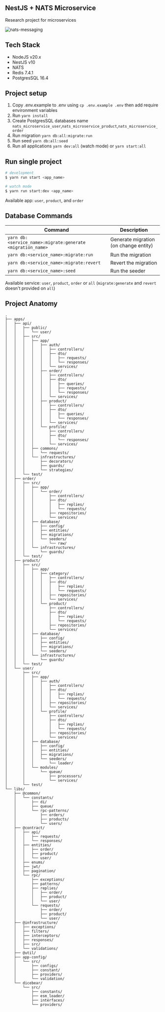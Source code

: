 ## NestJS + NATS Microservice

Research project for microservices

![nats-messaging](./.md/research-microservice-nats.png)

## Tech Stack

- NodeJS v20.x
- NestJS v10
- NATS
- Redis 7.4.1
- PostgresSQL 16.4

## Project setup

1. Copy .env.example to .env using `cp .env.example .env` then add require environment variables
2. Run `yarn install`
3. Create PostgresSQL databases name `nats_microservice_user`,`nats_microservice_product`,`nats_microservice_order`
4. Run migration `yarn db:all:migrate:run`
5. Run seed `yarn db:all:seed`
6. Run all applications `yarn dev:all` (watch mode) or `yarn start:all`

## Run single project

```bash
# development
$ yarn run start <app_name>

# watch mode
$ yarn run start:dev <app_name>
```

Available app: `user`, `product`, and `order`

## Database Commands

| Command                                                    | Description                           |
| ---------------------------------------------------------- | ------------------------------------- |
| `yarn db:<service_name>:migrate:generate <migration_name>` | Generate migration (on change entity) |
| `yarn db:<service_name>:migrate:run`                       | Run the migration                     |
| `yarn db:<service_name>:migrate:revert`                    | Revert the migration                  |
| `yarn db:<service_name>:seed`                              | Run the seeder                        |

Available service: `user`, `product`, `order` or `all` (`migrate:generate` and `revert` doesn't provided on `all`)

## Project Anatomy

```
.
├── apps/
│   ├── api/
│   │   ├── public/
│   │   │   └── user/
│   │   ├── src/
│   │   │   ├── app/
│   │   │   │   ├── auth/
│   │   │   │   │   ├── controllers/
│   │   │   │   │   ├── dto/
│   │   │   │   │   │   ├── requests/
│   │   │   │   │   │   └── responses/
│   │   │   │   │   └── services/
│   │   │   │   ├── order/
│   │   │   │   │   ├── controllers/
│   │   │   │   │   ├── dto/
│   │   │   │   │   │   ├── queries/
│   │   │   │   │   │   ├── requests/
│   │   │   │   │   │   └── responses/
│   │   │   │   │   └── services/
│   │   │   │   ├── product/
│   │   │   │   │   ├── controllers/
│   │   │   │   │   ├── dto/
│   │   │   │   │   │   ├── queries/
│   │   │   │   │   │   └── responses/
│   │   │   │   │   └── services/
│   │   │   │   └── profile/
│   │   │   │       ├── controllers/
│   │   │   │       ├── dto/
│   │   │   │       │   └── responses/
│   │   │   │       └── services/
│   │   │   ├── commons/
│   │   │   │   └── requests/
│   │   │   └── infrastructures/
│   │   │       ├── decorators/
│   │   │       ├── guards/
│   │   │       └── strategies/
│   │   └── test/
│   ├── order/
│   │   ├── src/
│   │   │   ├── app/
│   │   │   │   └── order/
│   │   │   │       ├── controllers/
│   │   │   │       ├── dto/
│   │   │   │       │   ├── replies/
│   │   │   │       │   └── requests/
│   │   │   │       ├── repositories/
│   │   │   │       └── services/
│   │   │   ├── database/
│   │   │   │   ├── config/
│   │   │   │   ├── entities/
│   │   │   │   ├── migrations/
│   │   │   │   └── seeders/
│   │   │   │       └── raw/
│   │   │   └── infrastructures/
│   │   │       └── guards/
│   │   └── test/
│   ├── product/
│   │   ├── src/
│   │   │   ├── app/
│   │   │   │   ├── category/
│   │   │   │   │   ├── controllers/
│   │   │   │   │   ├── dto/
│   │   │   │   │   │   ├── replies/
│   │   │   │   │   │   └── requests/
│   │   │   │   │   ├── repositories/
│   │   │   │   │   └── services/
│   │   │   │   └── product/
│   │   │   │       ├── controllers/
│   │   │   │       ├── dto/
│   │   │   │       │   ├── replies/
│   │   │   │       │   └── requests/
│   │   │   │       ├── repositories/
│   │   │   │       └── services/
│   │   │   ├── database/
│   │   │   │   ├── config/
│   │   │   │   ├── entities/
│   │   │   │   ├── migrations/
│   │   │   │   └── seeders/
│   │   │   └── infrastructures/
│   │   │       └── guards/
│   │   └── test/
│   └── user/
│       ├── src/
│       │   ├── app/
│       │   │   ├── auth/
│       │   │   │   ├── controllers/
│       │   │   │   ├── dto/
│       │   │   │   │   ├── replies/
│       │   │   │   │   └── requests/
│       │   │   │   ├── repositories/
│       │   │   │   └── services/
│       │   │   └── profile/
│       │   │       ├── controllers/
│       │   │       ├── dto/
│       │   │       │   ├── replies/
│       │   │       │   └── requests/
│       │   │       ├── repositories/
│       │   │       └── services/
│       │   ├── database/
│       │   │   ├── config/
│       │   │   ├── entities/
│       │   │   ├── migrations/
│       │   │   └── seeders/
│       │   │       └── loader/
│       │   └── modules/
│       │       └── queue/
│       │           ├── processors/
│       │           └── services/
│       └── test/
└── libs/
    ├── @common/
    │   └── constants/
    │       ├── di/
    │       ├── queue/
    │       └── rpc-patterns/
    │           ├── orders/
    │           ├── products/
    │           └── users/
    ├── @contract/
    │   ├── api/
    │   │   ├── requests/
    │   │   └── responses/
    │   ├── entities/
    │   │   ├── order/
    │   │   ├── product/
    │   │   └── user/
    │   ├── enums/
    │   ├── jwt/
    │   ├── pagination/
    │   └── rpc/
    │       ├── exceptions/
    │       ├── patterns/
    │       ├── replies/
    │       │   ├── order/
    │       │   ├── product/
    │       │   └── user/
    │       └── requests/
    │           ├── order/
    │           ├── product/
    │           └── user/
    ├── @infrastructure/
    │   ├── exceptions/
    │   ├── filters/
    │   ├── interceptors/
    │   ├── responses/
    │   ├── src/
    │   └── validations/
    ├── @util/
    ├── app-config/
    │   └── src/
    │       ├── configs/
    │       ├── constant/
    │       ├── providers/
    │       └── validation/
    └── dicebear/
        └── src/
            ├── constants/
            ├── esm_loader/
            ├── interfaces/
            └── providers/

```
